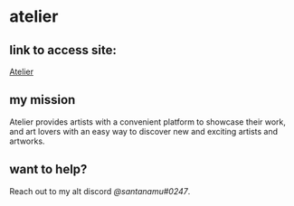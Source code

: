 # atelier

## link to access site:
[Atelier](https://aatelier.netlify.app/)

## my mission
Atelier provides artists with a convenient platform to showcase their work, and art lovers with an easy way to discover new and exciting artists and artworks. 

## want to help?
Reach out to my alt discord *@santanamu#0247*.

